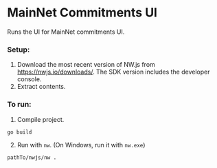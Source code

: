# MainNet Commitments UI

Runs the UI for MainNet commitments UI.

### Setup:

1. Download the most recent version of NW.js from https://nwjs.io/downloads/.
The SDK version includes the developer console.
2. Extract contents.

### To run:

1. Compile project.
```
go build
```
2. Run with `nw`. (On Windows, run it with `nw.exe`)
```
pathTo/nwjs/nw .
```